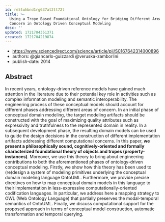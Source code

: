 ```yaml
---
id: re5tuhbnd1rg637at2tt72t
title: >-
  Using a Trope Based Foundational Ontology for Bridging Different Areas of
  Concern in Ontology Driven Conceptual Modeling
desc: ''
updated: 1721704351371
created: 1721704219874
---
```


- https://www.sciencedirect.com/science/article/pii/S0167642314000896
- authors: @giancarlo-guizzardi @veruska-zamborlini
- publish-date: 2014

## Abstract

In recent years, ontology-driven reference models have gained much attention in the literature due to their potential key role in activities such as complex information modeling and semantic interoperability. The engineering process of these conceptual models should account for different phases addressing different areas of concern. In an initial phase of conceptual domain modeling, the target modeling artifacts should be constructed with the goal of maximizing quality attributes such as expressivity and truthfulness to the represented domain in reality. In a subsequent development phase, the resulting domain models can be used to guide the design decisions in the construction of different implementation artifacts addressing different computational concerns. In this paper, **we present a philosophically sound, cognitively-oriented and formally characterized foundational theory of objects and tropes (property-instances)**. Moreover, we use this theory to bring about engineering contributions to both the aforementioned phases of ontology-driven conceptual modeling. Firstly, we show how this theory has been used to (re)design a system of modeling primitives underlying the conceptual domain modeling language OntoUML. Furthermore, we provide precise directives on how to map conceptual domain models in this language to their implementation in less-expressive computationally-oriented codification languages. In particular, we address here a mapping strategy to OWL (Web Ontology Language) that partially preserves the modal-temporal semantics of OntoUML. Finally, we discuss computational support for the proposed approach in terms of conceptual model construction, automatic transformation and temporal querying.


